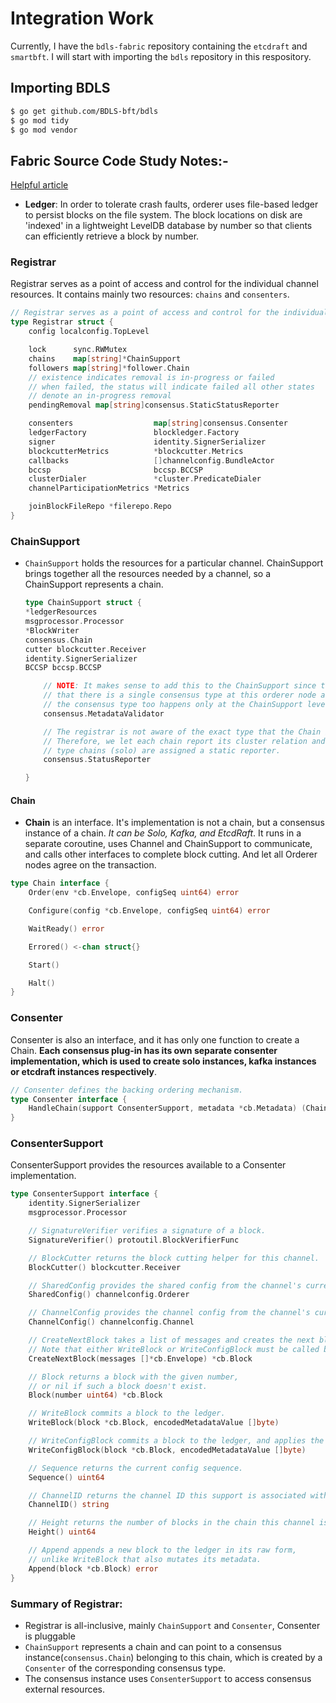 # Integration Work

Currently, I have the `bdls-fabric` repository containing the `etcdraft` and `smartbft`. I will start with importing the `bdls` repository in this respository.

## Importing BDLS

```bash
$ go get github.com/BDLS-bft/bdls
$ go mod tidy
$ go mod vendor
```

## Fabric Source Code Study Notes:-

[Helpful article](https://www.cnblogs.com/CherryTab/p/13796254.html)

- **Ledger**: In order to tolerate crash faults, orderer uses file-based ledger to persist blocks on the file system. The block locations on disk are 'indexed' in a lightweight LevelDB database by number so that clients can efficiently retrieve a block by number.

### Registrar

Registrar serves as a point of access and control for the individual channel resources. It contains mainly two resources: `chains` and `consenters`.

```go
// Registrar serves as a point of access and control for the individual channel resources.
type Registrar struct {
	config localconfig.TopLevel

	lock      sync.RWMutex
	chains    map[string]*ChainSupport
	followers map[string]*follower.Chain
	// existence indicates removal is in-progress or failed
	// when failed, the status will indicate failed all other states
	// denote an in-progress removal
	pendingRemoval map[string]consensus.StaticStatusReporter

	consenters                  map[string]consensus.Consenter
	ledgerFactory               blockledger.Factory
	signer                      identity.SignerSerializer
	blockcutterMetrics          *blockcutter.Metrics
	callbacks                   []channelconfig.BundleActor
	bccsp                       bccsp.BCCSP
	clusterDialer               *cluster.PredicateDialer
	channelParticipationMetrics *Metrics

	joinBlockFileRepo *filerepo.Repo
}
```
### ChainSupport
- `ChainSupport` holds the resources for a particular channel. ChainSupport brings together all the resources needed by a channel, so a ChainSupport represents a chain.

  ```go
  type ChainSupport struct {
  *ledgerResources
  msgprocessor.Processor
  *BlockWriter
  consensus.Chain
  cutter blockcutter.Receiver
  identity.SignerSerializer
  BCCSP bccsp.BCCSP

      // NOTE: It makes sense to add this to the ChainSupport since the design of Registrar does not assume
      // that there is a single consensus type at this orderer node and therefore the resolution of
      // the consensus type too happens only at the ChainSupport level.
      consensus.MetadataValidator

      // The registrar is not aware of the exact type that the Chain is, e.g. etcdraft, inactive, or follower.
      // Therefore, we let each chain report its cluster relation and status through this interface. Non cluster
      // type chains (solo) are assigned a static reporter.
      consensus.StatusReporter

  }
  ```
#### Chain
- **Chain** is an interface. It's implementation is not a chain, but a consensus instance of a chain. *It can be Solo, Kafka, and EtcdRaft*. It runs in a separate coroutine, uses Channel and ChainSupport to communicate, and calls other interfaces to complete block cutting. And let all Orderer nodes agree on the transaction.

```go
type Chain interface {
	Order(env *cb.Envelope, configSeq uint64) error

	Configure(config *cb.Envelope, configSeq uint64) error

	WaitReady() error

	Errored() <-chan struct{}

	Start()

	Halt()
}

```

### Consenter
Consenter is also an interface, and it has only one function to create a Chain. **Each consensus plug-in has its own separate consenter implementation, which is used to create solo instances, kafka instances or etcdraft instances respectively**.
```go
// Consenter defines the backing ordering mechanism.
type Consenter interface {
	HandleChain(support ConsenterSupport, metadata *cb.Metadata) (Chain, error)
}
```

### ConsenterSupport
ConsenterSupport provides the resources available to a Consenter implementation.

```go
type ConsenterSupport interface {
	identity.SignerSerializer
	msgprocessor.Processor

	// SignatureVerifier verifies a signature of a block.
	SignatureVerifier() protoutil.BlockVerifierFunc

	// BlockCutter returns the block cutting helper for this channel.
	BlockCutter() blockcutter.Receiver

	// SharedConfig provides the shared config from the channel's current config block.
	SharedConfig() channelconfig.Orderer

	// ChannelConfig provides the channel config from the channel's current config block.
	ChannelConfig() channelconfig.Channel

	// CreateNextBlock takes a list of messages and creates the next block based on the block with highest block number committed to the ledger
	// Note that either WriteBlock or WriteConfigBlock must be called before invoking this method a second time.
	CreateNextBlock(messages []*cb.Envelope) *cb.Block

	// Block returns a block with the given number,
	// or nil if such a block doesn't exist.
	Block(number uint64) *cb.Block

	// WriteBlock commits a block to the ledger.
	WriteBlock(block *cb.Block, encodedMetadataValue []byte)

	// WriteConfigBlock commits a block to the ledger, and applies the config update inside.
	WriteConfigBlock(block *cb.Block, encodedMetadataValue []byte)

	// Sequence returns the current config sequence.
	Sequence() uint64

	// ChannelID returns the channel ID this support is associated with.
	ChannelID() string

	// Height returns the number of blocks in the chain this channel is associated with.
	Height() uint64

	// Append appends a new block to the ledger in its raw form,
	// unlike WriteBlock that also mutates its metadata.
	Append(block *cb.Block) error
}
```

### Summary of Registrar: 
- Registrar is all-inclusive, mainly `ChainSupport` and `Consenter`, Consenter is pluggable
- `ChainSupport` represents a chain and can point to a consensus instance(`consensus.Chain`) belonging to this chain, which is created by a `Consenter` of the corresponding consensus type.
- The consensus instance uses `ConsenterSupport` to access consensus external resources.



